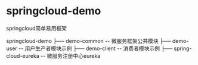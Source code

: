 # springcloud-demo
springcloud简单易用框架


springcloud-demo
├── demo-common -- 微服务框架公共模块
├── demo-user -- 用户生产者模块示例
├── demo-client -- 消费者模块示例
├── spring-cloud-eureka -- 微服务注册中心eureka
